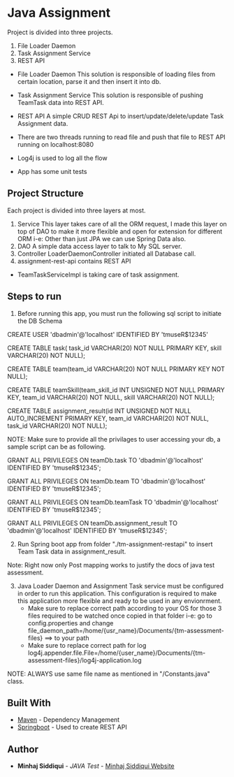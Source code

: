 # Java Assignment

Project is divided into three projects.

1. File Loader Daemon
2. Task Assignment Service
3. REST API

* File Loader Daemon
    This solution is responsible of loading files from certain location, parse it and then 
    insert it into db.

* Task Assignment Service
    This solution is responsible of pushing TeamTask data into REST API.

* REST API
    A simple CRUD REST Api to insert/update/delete/update Task Assignment data.


* There are two threads running to read file and push that file to REST API running on localhost:8080
* Log4j is used to log all the flow
* App has some unit tests


## Project Structure

Each project is divided into three layers at most.

1. Service
    This layer takes care of all the ORM request, I made this layer on top of DAO to make it more flexible and open for 
    extension for different ORM i-e: Other than just JPA we can use Spring Data also.
2. DAO
    A simple data access layer to talk to My SQL server.
3. Controller
    LoaderDaemonController initiated all Database call.
4. assignment-rest-api contains REST API    

* TeamTaskServiceImpl is taking care of task assignment. 

## Steps to run

1. Before running this app, you must run the following sql script to initiate the DB Schema

CREATE USER 'dbadmin'@'localhost' IDENTIFIED BY 'tmuseR$12345'

CREATE TABLE task( task_id VARCHAR(20) NOT NULL PRIMARY KEY, skill VARCHAR(20) NOT NULL); 

CREATE TABLE team(team_id VARCHAR(20) NOT NULL PRIMARY KEY NOT NULL);

CREATE TABLE teamSkill(team_skill_id INT UNSIGNED NOT NULL PRIMARY KEY, team_id VARCHAR(20) NOT NULL, skill VARCHAR(20) NOT NULL);

CREATE TABLE assignment_result(id INT UNSIGNED NOT NULL AUTO_INCREMENT PRIMARY KEY, team_id VARCHAR(20) NOT NULL, task_id VARCHAR(20) NOT NULL);


NOTE: Make sure to provide all the privilages to user accessing your db, a sample script can be as following.

GRANT ALL PRIVILEGES ON teamDb.task TO 'dbadmin'@'localhost' IDENTIFIED BY 'tmuseR$12345';

GRANT ALL PRIVILEGES ON teamDb.team TO 'dbadmin'@'localhost' IDENTIFIED BY 'tmuseR$12345';

GRANT ALL PRIVILEGES ON teamDb.teamTask TO 'dbadmin'@'localhost' IDENTIFIED BY 'tmuseR$12345';

GRANT ALL PRIVILEGES ON teamDb.assignment_result TO 'dbadmin'@'localhost' IDENTIFIED BY 'tmuseR$12345';

2. Run Spring boot app from folder "./tm-assignment-restapi" to insert Team Task data in assignment_result.

Note:
Right now only Post mapping works to justify the docs of java test assessment.

3. Java Loader Daemon and Assignment Task service must be configured in order to run this application.
    This configuration is required to make this application more flexible and ready to be used in any envionrment.
    * Make sure to replace correct path according to your OS for those 3 files required to be watched once 
      copied in that folder i-e: go to config.properties and change 
      file_daemon_path=/home/{usr_name}/Documents/{tm-assessment-files} ==> to your path 
    * Make sure to replace correct path for log
      log4j.appender.file.File=/home/{user_name}/Documents/{tm-assessment-files}/log4j-application.log

NOTE: 
ALWAYS use same file name as mentioned in "/Constants.java" class.

## Built With

* [Maven](https://maven.apache.org/) - Dependency Management
* [Springboot](https://spring.io/projects/spring-boot) - Used to create REST API

## Author

* **Minhaj Siddiqui** - *JAVA Test* - [Minhaj Siddiqui Website](http://www.minhajsiddiqui.com)